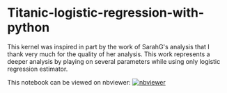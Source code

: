 # Titanic-logistic-regression-with-python
This kernel was inspired in part by the work of SarahG's analysis that I thank very much for the quality of her analysis. This work represents a deeper analysis by playing on several parameters while using only logistic regression estimator. 

This notebook can be viewed on nbviewer: [![nbviewer](https://img.shields.io/badge/render-nbviewer-orange.svg)](https://nbviewer.jupyter.org/github/mnassrib/Titanic-logistic-regression-with-python/blob/master/logistic_regression_python.ipynb)
